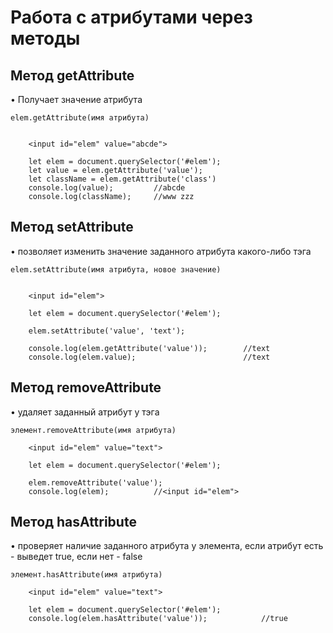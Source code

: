 # Работа с атрибутами через методы

## Метод getAttribute

• Получает значение атрибута

    elem.getAttribute(имя атрибута)


        <input id="elem" value="abcde">

        let elem = document.querySelector('#elem');
        let value = elem.getAttribute('value');
        let className = elem.getAttribute('class')
        console.log(value);			//abcde
        console.log(className);		//www zzz

## Метод setAttribute

• позволяет изменить значение заданного атрибута какого-либо тэга

    elem.setAttribute(имя атрибута, новое значение)


        <input id="elem">

        let elem = document.querySelector('#elem');

        elem.setAttribute('value', 'text');

        console.log(elem.getAttribute('value'));		//text
        console.log(elem.value);						//text

## Метод removeAttribute

• удаляет заданный атрибут у тэга

    элемент.removeAttribute(имя атрибута)

        <input id="elem" value="text">

        let elem = document.querySelector('#elem');

        elem.removeAttribute('value');
        console.log(elem);			//<input id="elem">

## Метод hasAttribute

• проверяет наличие заданного атрибута у элемента, если атрибут есть - выведет true, если нет - false

    элемент.hasAttribute(имя атрибута)

        <input id="elem" value="text">

        let elem = document.querySelector('#elem');
        console.log(elem.hasAttribute('value'));			//true

